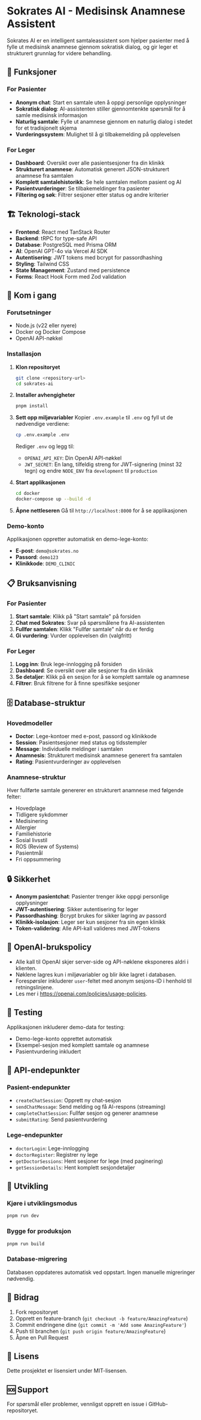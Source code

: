 # Sokrates AI - Medisinsk Anamnese Assistent

Sokrates AI er en intelligent samtaleassistent som hjelper pasienter med å fylle ut medisinsk anamnese gjennom sokratisk dialog, og gir leger et strukturert grunnlag for videre behandling.

## 🌟 Funksjoner

### For Pasienter
- **Anonym chat**: Start en samtale uten å oppgi personlige opplysninger
- **Sokratisk dialog**: AI-assistenten stiller gjennomtenkte spørsmål for å samle medisinsk informasjon
- **Naturlig samtale**: Fylle ut anamnese gjennom en naturlig dialog i stedet for et tradisjonelt skjema
- **Vurderingssystem**: Mulighet til å gi tilbakemelding på opplevelsen

### For Leger
- **Dashboard**: Oversikt over alle pasientsesjoner fra din klinikk
- **Strukturert anamnese**: Automatisk generert JSON-strukturert anamnese fra samtalen
- **Komplett samtalehistorikk**: Se hele samtalen mellom pasient og AI
- **Pasientvurderinger**: Se tilbakemeldinger fra pasienter
- **Filtering og søk**: Filtrer sesjoner etter status og andre kriterier

## 🏗️ Teknologi-stack

- **Frontend**: React med TanStack Router
- **Backend**: tRPC for type-safe API
- **Database**: PostgreSQL med Prisma ORM
- **AI**: OpenAI GPT-4o via Vercel AI SDK
- **Autentisering**: JWT tokens med bcrypt for passordhashing
- **Styling**: Tailwind CSS
- **State Management**: Zustand med persistence
- **Forms**: React Hook Form med Zod validation

## 🚀 Kom i gang

### Forutsetninger
- Node.js (v22 eller nyere)
- Docker og Docker Compose
- OpenAI API-nøkkel

### Installasjon

1. **Klon repositoryet**
   ```bash
   git clone <repository-url>
   cd sokrates-ai
   ```

2. **Installer avhengigheter**
   ```bash
   pnpm install
   ```

3. **Sett opp miljøvariabler**
   Kopier `.env.example` til `.env` og fyll ut de nødvendige verdiene:
   ```bash
   cp .env.example .env
   ```

   Rediger `.env` og legg til:
   - `OPENAI_API_KEY`: Din OpenAI API-nøkkel
   - `JWT_SECRET`: En lang, tilfeldig streng for JWT-signering (minst 32 tegn)
   og endre `NODE_ENV` fra `development` til `production`

4. **Start applikasjonen**
   ```bash
   cd docker
   docker-compose up --build -d
   ```

5. **Åpne nettleseren**
   Gå til `http://localhost:8000` for å se applikasjonen

### Demo-konto

Applikasjonen oppretter automatisk en demo-lege-konto:
- **E-post**: `demo@sokrates.no`
- **Passord**: `demo123`
- **Klinikkode**: `DEMO_CLINIC`

## 📋 Bruksanvisning

### For Pasienter

1. **Start samtale**: Klikk på "Start samtale" på forsiden
2. **Chat med Sokrates**: Svar på spørsmålene fra AI-assistenten
3. **Fullfør samtalen**: Klikk "Fullfør samtale" når du er ferdig
4. **Gi vurdering**: Vurder opplevelsen din (valgfritt)

### For Leger

1. **Logg inn**: Bruk lege-innlogging på forsiden
2. **Dashboard**: Se oversikt over alle sesjoner fra din klinikk
3. **Se detaljer**: Klikk på en sesjon for å se komplett samtale og anamnese
4. **Filtrer**: Bruk filtrene for å finne spesifikke sesjoner

## 🗄️ Database-struktur

### Hovedmodeller

- **Doctor**: Lege-kontoer med e-post, passord og klinikkode
- **Session**: Pasientsesjoner med status og tidsstempler
- **Message**: Individuelle meldinger i samtalen
- **Anamnesis**: Strukturert medisinsk anamnese generert fra samtalen
- **Rating**: Pasientvurderinger av opplevelsen

### Anamnese-struktur

Hver fullførte samtale genererer en strukturert anamnese med følgende felter:
- Hovedplage
- Tidligere sykdommer
- Medisinering
- Allergier
- Familiehistorie
- Sosial livsstil
- ROS (Review of Systems)
- Pasientmål
- Fri oppsummering

## 🔒 Sikkerhet

- **Anonym pasientchat**: Pasienter trenger ikke oppgi personlige opplysninger
- **JWT-autentisering**: Sikker autentisering for leger
- **Passordhashing**: Bcrypt brukes for sikker lagring av passord
- **Klinikk-isolasjon**: Leger ser kun sesjoner fra sin egen klinikk
- **Token-validering**: Alle API-kall valideres med JWT-tokens

## 📑 OpenAI-brukspolicy

- Alle kall til OpenAI skjer server-side og API-nøklene eksponeres aldri i
  klienten.
- Nøklene lagres kun i miljøvariabler og blir ikke lagret i databasen.
- Forespørsler inkluderer `user`-feltet med anonym sesjons-ID i henhold til
  retningslinjene.
- Les mer i <https://openai.com/policies/usage-policies>.

## 🧪 Testing

Applikasjonen inkluderer demo-data for testing:
- Demo-lege-konto opprettet automatisk
- Eksempel-sesjon med komplett samtale og anamnese
- Pasientvurdering inkludert

## 📝 API-endepunkter

### Pasient-endepunkter
- `createChatSession`: Opprett ny chat-sesjon
- `sendChatMessage`: Send melding og få AI-respons (streaming)
- `completeChatSession`: Fullfør sesjon og generer anamnese
- `submitRating`: Send pasientvurdering

### Lege-endepunkter
- `doctorLogin`: Lege-innlogging
- `doctorRegister`: Registrer ny lege
- `getDoctorSessions`: Hent sesjoner for lege (med paginering)
- `getSessionDetails`: Hent komplett sesjondetaljer

## 🔄 Utvikling

### Kjøre i utviklingsmodus
```bash
pnpm run dev
```

### Bygge for produksjon
```bash
pnpm run build
```

### Database-migrering
Databasen oppdateres automatisk ved oppstart. Ingen manuelle migreringer nødvendig.

## 🤝 Bidrag

1. Fork repositoryet
2. Opprett en feature-branch (`git checkout -b feature/AmazingFeature`)
3. Commit endringene dine (`git commit -m 'Add some AmazingFeature'`)
4. Push til branchen (`git push origin feature/AmazingFeature`)
5. Åpne en Pull Request

## 📄 Lisens

Dette prosjektet er lisensiert under MIT-lisensen.

## 🆘 Support

For spørsmål eller problemer, vennligst opprett en issue i GitHub-repositoryet.
